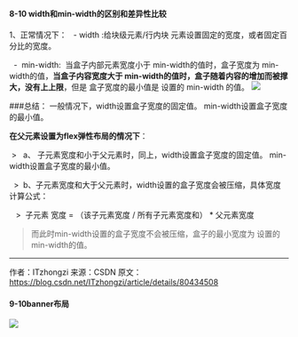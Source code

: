 #### 8-10  width和min-width的区别和差异性比较
1、正常情况下：
   -  width :给块级元素/行内块 元素设置固定的宽度，或者固定百分比的宽度。

  -  min-width:  当盒子内部元素宽度小于 min-width的值时，盒子宽度为 min-width的值，**当盒子内容宽度大于 min-width的值时，盒子随着内容的增加而被撑大，没有上上限**，但是 盒子宽度的最小值是 设置的 min-width 的值。
![](https://upload-images.jianshu.io/upload_images/9249356-5504a069e9dba9df.png?imageMogr2/auto-orient/strip%7CimageView2/2/w/1240)


 ###总结：
一般情况下，width设置盒子宽度的固定值。 min-width设置盒子宽度的最小值。

**在父元素设置为flex弹性布局的情况下**：

 >   a、 子元素宽度和小于父元素时，同上，width设置盒子宽度的固定值。 min-width设置盒子宽度的最小值。
>
  >  b、子元素宽度和大于父元素时，width设置的盒子宽度会被压缩，具体宽度计算公式：  
>
   >  子元素 宽度 = （该子元素宽度 / 所有子元素宽度和） * 父元素宽度
>
  >  而此时min-width设置的盒子宽度不会被压缩，盒子的最小宽度为 设置的min-width的值。
--------------------- 
作者：ITzhongzi 
来源：CSDN 
原文：https://blog.csdn.net/ITzhongzi/article/details/80434508 

#### 9-10banner布局
![](https://upload-images.jianshu.io/upload_images/9249356-270d7dfa34ba20f4.png?imageMogr2/auto-orient/strip%7CimageView2/2/w/1240)
